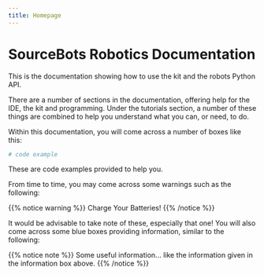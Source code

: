 ```yaml
---
title: Homepage
---
```


# SourceBots Robotics Documentation


This is the documentation showing how to use the kit and the robots Python API.

There are a number of sections in the documentation, offering help for the IDE, the kit and programming. Under the tutorials section, a number of these things are combined to help you understand what you can, or need, to do.

Within this documentation, you will come across a number of boxes like this:

```python
# code example
```

These are code examples provided to help you.

From time to time, you may come across some warnings such as the following:

{{% notice warning %}}
Charge Your Batteries!
{{% /notice %}}

It would be advisable to take note of these, especially that one! You will also come across some blue boxes providing information, similar to the following:

{{% notice note %}}
Some useful information... like the information given in the information box above.
{{% /notice %}}
